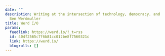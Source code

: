 ```yaml
---
date: ""
description: Writing at the intersection of technology, democracy, and society by
  Ben Werdmuller
title: Werd I/O
params:
  feedlink: https://werd.io/?_t=rss
  id: 404f2565c7f6b81cc012be8f7560321c
  link: https://werd.io/
  blogrolls: []
---
```

